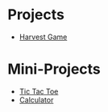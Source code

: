 # Projects
<ul>
  <li><a href="/Projects/Harvest_Game">Harvest Game</a></li>
</ul>

# Mini-Projects
<ul>
  <li><a href="/tic_tac_toe">Tic Tac Toe</a></li>
  <li><a href="/calculator">Calculator</a></li>
</ul>
